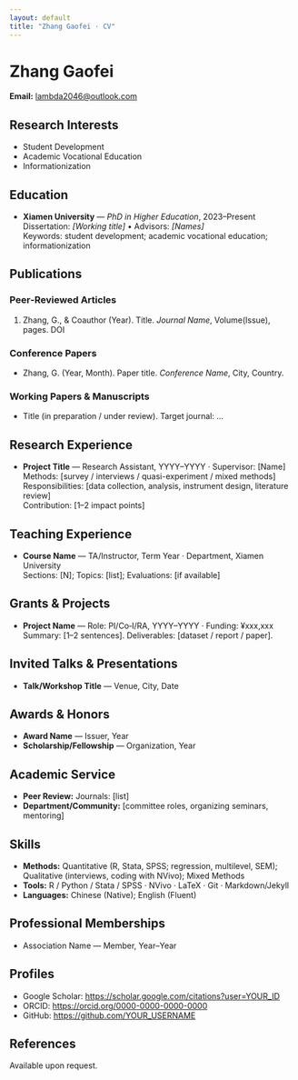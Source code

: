 ```yaml
---
layout: default
title: "Zhang Gaofei · CV"
---
```


# Zhang Gaofei
**Email:** <lambda2046@outlook.com>

## Research Interests
- Student Development
- Academic Vocational Education
- Informationization

## Education
- **Xiamen University** — *PhD in Higher Education*, 2023–Present  
  Dissertation: _[Working title]_ • Advisors: _[Names]_  
  Keywords: student development; academic vocational education; informationization

## Publications
### Peer‑Reviewed Articles
1. Zhang, G., & Coauthor (Year). Title. *Journal Name*, Volume(Issue), pages. DOI

### Conference Papers
- Zhang, G. (Year, Month). Paper title. *Conference Name*, City, Country.

### Working Papers & Manuscripts
- Title (in preparation / under review). Target journal: ...

## Research Experience
- **Project Title** — Research Assistant, YYYY–YYYY · Supervisor: [Name]  
  Methods: [survey / interviews / quasi-experiment / mixed methods]  
  Responsibilities: [data collection, analysis, instrument design, literature review]  
  Contribution: [1–2 impact points]

## Teaching Experience
- **Course Name** — TA/Instructor, Term Year · Department, Xiamen University  
  Sections: [N]; Topics: [list]; Evaluations: [if available]

## Grants & Projects
- **Project Name** — Role: PI/Co‑I/RA, YYYY–YYYY · Funding: ¥xxx,xxx  
  Summary: [1–2 sentences]. Deliverables: [dataset / report / paper].

## Invited Talks & Presentations
- **Talk/Workshop Title** — Venue, City, Date

## Awards & Honors
- **Award Name** — Issuer, Year
- **Scholarship/Fellowship** — Organization, Year

## Academic Service
- **Peer Review:** Journals: [list]  
- **Department/Community:** [committee roles, organizing seminars, mentoring]

## Skills
- **Methods:** Quantitative (R, Stata, SPSS; regression, multilevel, SEM);  
  Qualitative (interviews, coding with NVivo); Mixed Methods
- **Tools:** R / Python / Stata / SPSS · NVivo · LaTeX · Git · Markdown/Jekyll
- **Languages:** Chinese (Native); English (Fluent)

## Professional Memberships
- Association Name — Member, Year–Year

## Profiles
- Google Scholar: https://scholar.google.com/citations?user=YOUR_ID  
- ORCID: https://orcid.org/0000-0000-0000-0000  
- GitHub: https://github.com/YOUR_USERNAME

## References
Available upon request.
